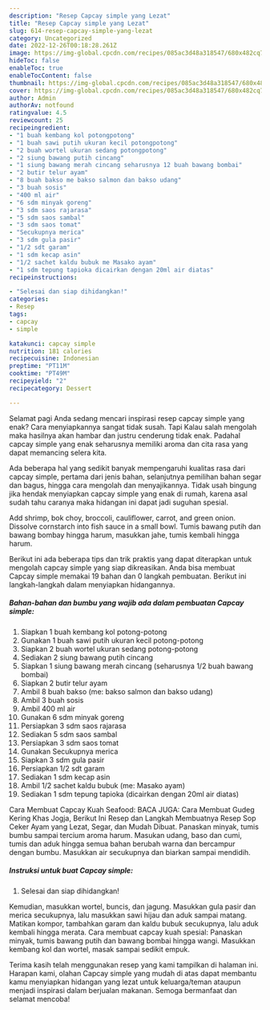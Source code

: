 ```yaml
---
description: "Resep Capcay simple yang Lezat"
title: "Resep Capcay simple yang Lezat"
slug: 614-resep-capcay-simple-yang-lezat
category: Uncategorized
date: 2022-12-26T00:18:28.261Z
image: https://img-global.cpcdn.com/recipes/085ac3d48a318547/680x482cq70/capcay-simple-foto-resep-utama.jpg
hideToc: false
enableToc: true
enableTocContent: false
thumbnail: https://img-global.cpcdn.com/recipes/085ac3d48a318547/680x482cq70/capcay-simple-foto-resep-utama.jpg
cover: https://img-global.cpcdn.com/recipes/085ac3d48a318547/680x482cq70/capcay-simple-foto-resep-utama.jpg
author: Admin
authorAv: notfound
ratingvalue: 4.5
reviewcount: 25
recipeingredient:
- "1 buah kembang kol potongpotong"
- "1 buah sawi putih ukuran kecil potongpotong"
- "2 buah wortel ukuran sedang potongpotong"
- "2 siung bawang putih cincang"
- "1 siung bawang merah cincang seharusnya 12 buah bawang bombai"
- "2 butir telur ayam"
- "8 buah bakso me bakso salmon dan bakso udang"
- "3 buah sosis"
- "400 ml air"
- "6 sdm minyak goreng"
- "3 sdm saos rajarasa"
- "5 sdm saos sambal"
- "3 sdm saos tomat"
- "Secukupnya merica"
- "3 sdm gula pasir"
- "1/2 sdt garam"
- "1 sdm kecap asin"
- "1/2 sachet kaldu bubuk me Masako ayam"
- "1 sdm tepung tapioka dicairkan dengan 20ml air diatas"
recipeinstructions:

- "Selesai dan siap dihidangkan!"
categories:
- Resep
tags:
- capcay
- simple

katakunci: capcay simple 
nutrition: 181 calories
recipecuisine: Indonesian
preptime: "PT11M"
cooktime: "PT49M"
recipeyield: "2"
recipecategory: Dessert

---
```



Selamat pagi Anda sedang mencari inspirasi resep capcay simple yang enak? Cara menyiapkannya sangat tidak susah. Tapi Kalau salah mengolah maka hasilnya akan hambar dan justru cenderung tidak enak. Padahal capcay simple yang enak seharusnya memiliki aroma dan cita rasa yang dapat memancing selera kita.


Ada beberapa hal yang sedikit banyak mempengaruhi kualitas rasa dari capcay simple, pertama dari jenis bahan, selanjutnya pemilihan bahan segar dan bagus, hingga cara mengolah dan menyajikannya. Tidak usah bingung jika hendak menyiapkan capcay simple yang enak di rumah, karena asal sudah tahu caranya maka hidangan ini dapat jadi suguhan spesial.

Add shrimp, bok choy, broccoli, cauliflower, carrot, and green onion. Dissolve cornstarch into fish sauce in a small bowl. Tumis bawang putih dan bawang bombay hingga harum, masukkan jahe, tumis kembali hingga harum.


Berikut ini ada beberapa tips dan trik praktis yang dapat diterapkan untuk mengolah capcay simple yang siap dikreasikan. Anda bisa membuat Capcay simple memakai 19 bahan dan 0 langkah pembuatan. Berikut ini langkah-langkah dalam menyiapkan hidangannya.

<!--inarticleads1-->

##### Bahan-bahan dan bumbu yang wajib ada dalam pembuatan Capcay simple:

1. Siapkan 1 buah kembang kol potong-potong
1. Gunakan 1 buah sawi putih ukuran kecil potong-potong
1. Siapkan 2 buah wortel ukuran sedang potong-potong
1. Sediakan 2 siung bawang putih cincang
1. Siapkan 1 siung bawang merah cincang (seharusnya 1/2 buah bawang bombai)
1. Siapkan 2 butir telur ayam
1. Ambil 8 buah bakso (me: bakso salmon dan bakso udang)
1. Ambil 3 buah sosis
1. Ambil 400 ml air
1. Gunakan 6 sdm minyak goreng
1. Persiapkan 3 sdm saos rajarasa
1. Sediakan 5 sdm saos sambal
1. Persiapkan 3 sdm saos tomat
1. Gunakan Secukupnya merica
1. Siapkan 3 sdm gula pasir
1. Persiapkan 1/2 sdt garam
1. Sediakan 1 sdm kecap asin
1. Ambil 1/2 sachet kaldu bubuk (me: Masako ayam)
1. Sediakan 1 sdm tepung tapioka (dicairkan dengan 20ml air diatas)


Cara Membuat Capcay Kuah Seafood: BACA JUGA: Cara Membuat Gudeg Kering Khas Jogja, Berikut Ini Resep dan Langkah Membuatnya Resep Sop Ceker Ayam yang Lezat, Segar, dan Mudah Dibuat. Panaskan minyak, tumis bumbu sampai tercium aroma harum. Masukan udang, baso dan cumi, tumis dan aduk hingga semua bahan berubah warna dan bercampur dengan bumbu. Masukkan air secukupnya dan biarkan sampai mendidih. 

<!--inarticleads2-->

##### Instruksi untuk buat Capcay simple:


1. Selesai dan siap dihidangkan!

Kemudian, masukkan wortel, buncis, dan jagung. Masukkan gula pasir dan merica secukupnya, lalu masukkan sawi hijau dan aduk sampai matang. Matikan kompor, tambahkan garam dan kaldu bubuk secukupnya, lalu aduk kembali hingga merata. Cara membuat capcay kuah spesial: Panaskan minyak, tumis bawang putih dan bawang bombai hingga wangi. Masukkan kembang kol dan wortel, masak sampai sedikit empuk. 

Terima kasih telah menggunakan resep yang kami tampilkan di halaman ini. Harapan kami, olahan Capcay simple yang mudah di atas dapat membantu kamu menyiapkan hidangan yang lezat untuk keluarga/teman ataupun menjadi inspirasi dalam berjualan makanan. Semoga bermanfaat dan selamat mencoba!
